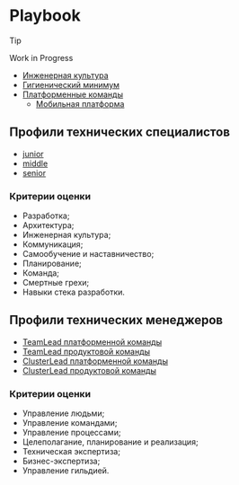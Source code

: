 # Playbook

> [!TIP]
> Work in Progress

- [Инженерная культура](engineering_culture.md)
- [Гигиенический минимум](minimum.md)
- [Платформенные команды](platform_team.md)
  - [Мобильная платформа](mobile_platform.md) 


## Профили технических специалистов

- [junior](junior.md)
- [middle](middle.md)
- [senior](senior.md)

### Критерии оценки

- Разработка;
- Архитектура;
- Инженерная культура;
- Коммуникация;
- Самообучение и наставничество;
- Планирование;
- Команда;
- Смертные грехи;
- Навыки стека разработки.

## Профили технических менеджеров

- [TeamLead платформенной команды](teamlead_platform_team.md)
- [TeamLead продуктовой команды](teamlead_product_team.md)
- [ClusterLead платформенной команды](clusterlead_platform_cluster.md)
- [ClusterLead продуктовой команды](clusterlead_product_cluster.md)

### Критерии оценки

- Управление людьми;
- Управление командами;
- Управление процессами;
- Целеполагание, планирование и реализация;
- Техническая экспертиза;
- Бизнес-экспертиза;
- Управление гильдией.
 
